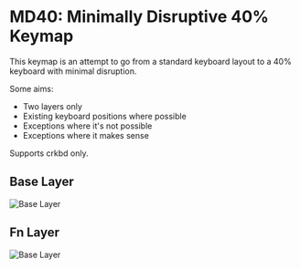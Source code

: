 # MD40: Minimally Disruptive 40% Keymap

This keymap is an attempt to go from a standard keyboard layout to a 40% keyboard with minimal disruption.

Some aims:
- Two layers only
- Existing keyboard positions where possible
- Exceptions where it's not possible
- Exceptions where it makes sense

Supports crkbd only.

## Base Layer

![Base Layer](https://i.imgur.com/hXLP6ush.png)

## Fn Layer

![Base Layer](https://i.imgur.com/Sozd1p8.png)
